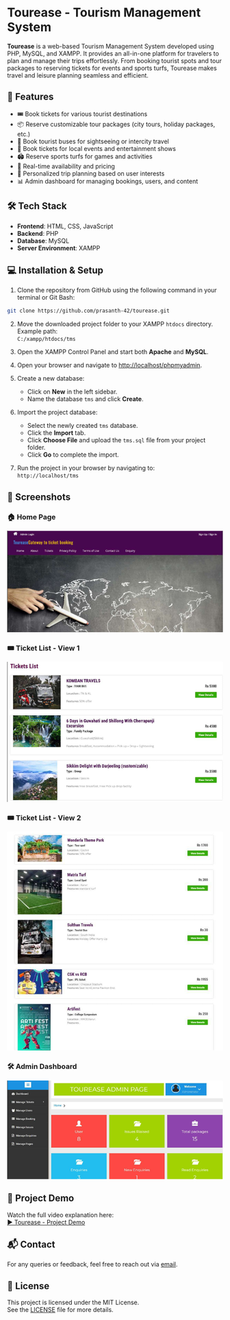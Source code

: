 # Tourease - Tourism Management System

**Tourease** is a web-based Tourism Management System developed using PHP, MySQL, and XAMPP. It provides an all-in-one platform for travelers to plan and manage their trips effortlessly. From booking tourist spots and tour packages to reserving tickets for events and sports turfs, Tourease makes travel and leisure planning seamless and efficient.

## 🚀 Features

- 🎟️ Book tickets for various tourist destinations
- 📦 Reserve customizable tour packages (city tours, holiday packages, etc.)
- 🚌 Book tourist buses for sightseeing or intercity travel
- 🎫 Book tickets for local events and entertainment shows
- 🏟️ Reserve sports turfs for games and activities
- 🔄 Real-time availability and pricing
- 🧭 Personalized trip planning based on user interests
- 📊 Admin dashboard for managing bookings, users, and content

## 🛠️ Tech Stack

- **Frontend**: HTML, CSS, JavaScript
- **Backend**: PHP
- **Database**: MySQL
- **Server Environment**: XAMPP


## 💻 Installation & Setup

1. Clone the repository from GitHub using the following command in your terminal or Git Bash:  
```bash
git clone https://github.com/prasanth-42/tourease.git
```
2. Move the downloaded project folder to your XAMPP `htdocs` directory. Example path:  
   `C:/xampp/htdocs/tms`

3. Open the XAMPP Control Panel and start both **Apache** and **MySQL**.

4. Open your browser and navigate to [http://localhost/phpmyadmin](http://localhost/phpmyadmin).

5. Create a new database:
   - Click on **New** in the left sidebar.
   - Name the database `tms` and click **Create**.

6. Import the project database:
   - Select the newly created `tms` database.
   - Click the **Import** tab.
   - Click **Choose File** and upload the `tms.sql` file from your project folder.
   - Click **Go** to complete the import.

7. Run the project in your browser by navigating to:  
   `http://localhost/tms`

   
## 📸 Screenshots

### 🏠 Home Page
![Home Page](tms/screenshots/Homepage.png)

### 🎟️ Ticket List - View 1
![Ticket List 1](tms/screenshots/ticket_list1.png)

### 🎟️ Ticket List - View 2
![Ticket List 2](tms/screenshots/ticket_list2.png)

### 🛠️ Admin Dashboard
![Admin Dashboard](tms/screenshots/admin_dashboard.png)

## 🎥 Project Demo

Watch the full video explanation here:  
[▶️ Tourease - Project Demo](https://youtu.be/bT3mZ9UrGpM)

## 📬 Contact

For any queries or feedback, feel free to reach out via [email](mailto:prasanth6044@gmail.com).

## 📄 License

This project is licensed under the MIT License.  
See the [LICENSE](LICENSE) file for more details.
